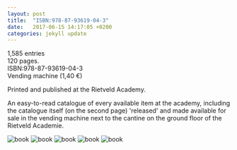 ```yaml
---
layout: post
title:  "ISBN:978-87-93619-04-3"
date:   2017-06-15 14:17:05 +0200
categories: jekyll update
---
```

1,585 entries  
120 pages.  
ISBN:978-87-93619-04-3  
Vending machine (1,40 €)

Printed and published at the Rietveld Academy.

An easy-to-read catalogue of every available item at the academy, including the catalogue itself (on the second page) 'released' and made available for sale in the vending machine next to the cantine on the ground floor of the Rietveld Academie.

<img src="{{ site.url }}/assets/book5.JPG.JPG" class="w-100" alt="book">
<img src="{{ site.url }}/assets/book3.PNG" class="w-100" alt="book">
<img src="{{ site.url }}/assets/book.jpg" class="w-100" alt="book">
<img src="{{ site.url }}/assets/book4.JPG" class="w-100" alt="book">
<img src="{{ site.url }}/assets/book5.png" class="w-100" alt="book">